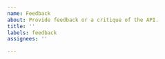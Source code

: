```yaml
---
name: Feedback
about: Provide feedback or a critique of the API.
title: ''
labels: feedback
assignees: ''

---
```



